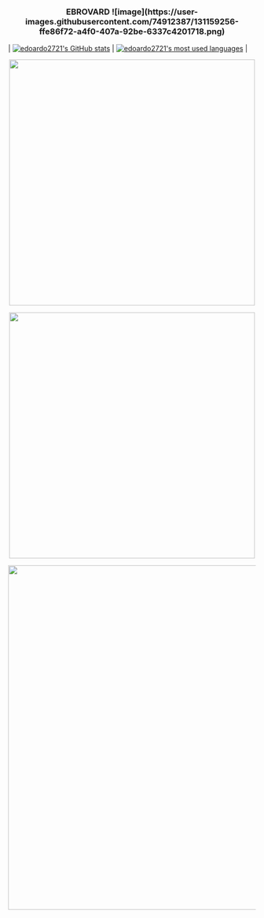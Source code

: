 <h3 align="center">EBROVARD ![image](https://user-images.githubusercontent.com/74912387/131159256-ffe86f72-a4f0-407a-92be-6337c4201718.png)
</h3>

| [![edoardo2721's GitHub stats](https://github-readme-stats.vercel.app/api?username=edoardo2721&count_private=true&show_icons=true&hide=issues&hide_border=true&theme=jolly)](https://github.com/edoardo2721?tab=repositories) | [![edoardo2721's most used languages](https://github-readme-stats.vercel.app/api/top-langs/?username=edoardo2721&layout=compact&hide_border=true&theme=jolly)](https://github.com/edoardo2721?tab=repositories) |

<p align="center">
  <img src="https://github-readme-stats.vercel.app/api?username=edoardo2721&count_private=true&show_icons=true&hide=issues&hide_border=true&theme=jolly""https://github.com/edoardo2721?tab=repositories" width="500" />
</p>

<p align="center">
  <img src="https://github-readme-stats.vercel.app/api/top-langs/?username=edoardo2721&layout=compact&hide_border=true&theme=jolly)](https://github.com/edoardo2721?tab=repositories" width="500" />
</p>

<p align="center">
  <img src="http://badge42.herokuapp.com/api/stats/ebrovard?privacyEmail=true" width="700" />
</p>


<!--
**edoardo2721/edoardo2721** is a ✨ _special_ ✨ repository because its `README.md` (this file) appears on your GitHub profile.

Here are some ideas to get you started:

- 🔭 I’m currently working on ...
- 🌱 I’m currently learning ...
- 👯 I’m looking to collaborate on ...
- 🤔 I’m looking for help with ...
- 💬 Ask me about ...
- 📫 How to reach me: ...
- 😄 Pronouns: ...
- ⚡ Fun fact: ...
-->
